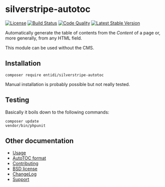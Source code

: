silverstripe-autotoc
====================
[![License](https://poser.pugx.org/entidi/silverstripe-autotoc/license)](https://packagist.org/packages/entidi/silverstripe-autotoc)
[![Build Status](https://travis-ci.org/ntd/silverstripe-autotoc.svg?branch=master)](https://travis-ci.org/ntd/silverstripe-autotoc)
[![Code Quality](https://scrutinizer-ci.com/g/ntd/silverstripe-autotoc/badges/quality-score.png?b=master)](https://scrutinizer-ci.com/g/ntd/silverstripe-autotoc/?branch=master)
[![Latest Stable Version](https://poser.pugx.org/entidi/silverstripe-autotoc/v/stable)](https://packagist.org/packages/entidi/silverstripe-autotoc)

Automatically generate the table of contents from the *Content* of a
page or, more generally, from any HTML field.

This module can be used without the CMS.

Installation
------------

    composer require entidi/silverstripe-autotoc

Manual installation is probably possible but not really tested.

Testing
-------

Basically it boils down to the following commands:

    composer update
    vendor/bin/phpunit

Other documentation
-------------------

* [Usage](docs/en/usage.md)
* [AutoTOC format](docs/en/format.md)
* [Contributing](CONTRIBUTING.md)
* [BSD license](LICENSE.md)
* [ChangeLog](CHANGELOG.md)
* [Support](docs/en/support.md)

